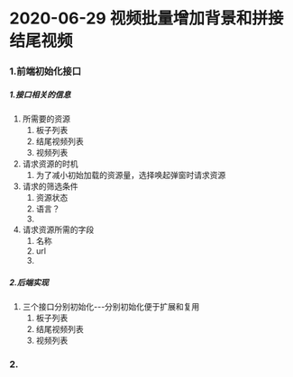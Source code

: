 # 2020-06-29 视频批量增加背景和拼接结尾视频

### 1.前端初始化接口

##### 1.接口相关的信息

1. 所需要的资源
   1. 板子列表
   2. 结尾视频列表
   3. 视频列表
2. 请求资源的时机
   1. 为了减小初始加载的资源量，选择唤起弹窗时请求资源
3. 请求的筛选条件
   1. 资源状态
   2. 语言？
   3. 
4. 请求资源所需的字段
   1. 名称
   2. url
   3. 

##### 2.后端实现

1. 三个接口分别初始化---分别初始化便于扩展和复用
   1. 板子列表
   2. 结尾视频列表
   3. 视频列表

### 2.

